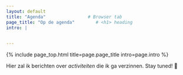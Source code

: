 ```yaml
---
layout: default
title: "Agenda"                # Browser tab
page_title: "Op de agenda"        # <h1> heading
intro: |
  

---
```


{% include page_top.html 
   title=page.page_title 
   intro=page.intro 
%}

<div class="custom-section">
  
<p>Hier zal ik berichten over<em> activiteiten </em>die ik ga verzinnen. Stay tuned! &#129488;</p>
  
</div>

